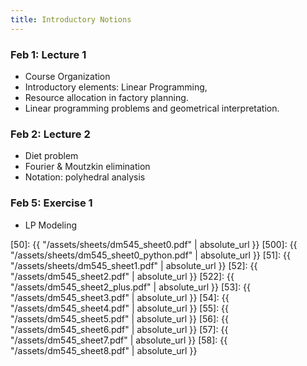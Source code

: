 ```yaml
---
title: Introductory Notions
---
```


### Feb 1: Lecture 1 

- Course Organization
- Introductory elements: Linear Programming, 
- Resource allocation in factory planning.
- Linear programming problems and geometrical interpretation. 


### Feb 2: Lecture 2

- Diet problem 
- Fourier & Moutzkin elimination
- Notation: polyhedral analysis

### Feb 5: Exercise 1
<!-- **Exercises**{: .label .label-purple }  -->

- LP Modeling




[50]: {{ "/assets/sheets/dm545_sheet0.pdf" | absolute_url }}
[500]: {{ "/assets/sheets/dm545_sheet0_python.pdf" | absolute_url }}
[51]: {{ "/assets/sheets/dm545_sheet1.pdf" | absolute_url }}
[52]: {{ "/assets/dm545_sheet2.pdf" | absolute_url }}
[522]: {{ "/assets/dm545_sheet2_plus.pdf" | absolute_url }}
[53]: {{ "/assets/dm545_sheet3.pdf" | absolute_url }}
[54]: {{ "/assets/dm545_sheet4.pdf" | absolute_url }}
[55]: {{ "/assets/dm545_sheet5.pdf" | absolute_url }}
[56]: {{ "/assets/dm545_sheet6.pdf" | absolute_url }}
[57]: {{ "/assets/dm545_sheet7.pdf" | absolute_url }}
[58]: {{ "/assets/dm545_sheet8.pdf" | absolute_url }}